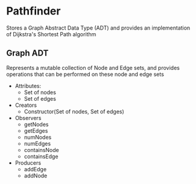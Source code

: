 # Pathfinder

Stores a Graph Abstract Data Type (ADT) and provides an implementation of Dijkstra's Shortest Path algorithm

## Graph ADT

Represents a mutable collection of Node and Edge sets, and provides operations that can be performed on these node and edge sets

- Attributes: 
  - Set of nodes
  - Set of edges
- Creators
  - Constructor(Set of nodes, Set of edges)
- Observers
  - getNodes
  - getEdges
  - numNodes
  - numEdges
  - containsNode
  - containsEdge
- Producers
  - addEdge
  - addNode